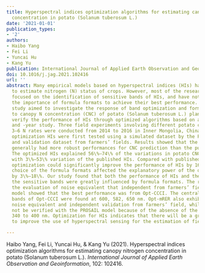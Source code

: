 ```yaml
---
title: Hyperspectral indices optimization algorithms for estimating canopy nitrogen
  concentration in potato (Solanum tuberosum L.)
date: '2021-01-01'
publication_types:
- '2'
authors:
- Haibo Yang
- Fei Li
- Yuncai Hu
- Kang Yu
publication: International Journal of Applied Earth Observation and Geoinformation
doi: 10.1016/j.jag.2021.102416
url: ''
abstract: Many empirical models based on hyperspectral indices (HIs) have been developed
  to estimate nitrogen (N) status of crops. However, most of the researches by far
  focused on the identification of sensitive bands of HIs, and have not identified
  the importance of formula formats to achieve their best performance. The current
  study aimed to investigate the response of band optimization and formula formats
  to canopy N concentration (CNC) of potato (Solanum tuberosum L.) plants, and to
  verify the performance of HIs through optimized algorithms based on a multi-site
  and -year study. Three field experiments involving different potato cultivars with
  3–6 N rates were conducted from 2014 to 2016 in Inner Mongolia, China. The band
  optimization HIs were first tested using a simulated dataset by the PROSAIL model
  and validation dataset from farmers’ fields. Results showed that the optimized HIs
  generally had more robust performances for CNC prediction than the published indices.
  The optimized HIs explained 56\%–74\% of the variations in potato CNC in contrast
  with 3\%–53\% variation of the published HIs. Compared with published HIs, band
  optimization could significantly improve the performance of HIs by 16\%–71\%. The
  choice of the formula formats affected the explanatory power of the optimized HIs
  by 3\%–18\%. Our study found that both the performance of HIs and the position of
  the sensitive bands were greatly influenced by formula formats. The results from
  the evaluation of noise equivalent that independent from farmers’ field and PROSAIL
  model showed that the best performance was from Opt-CCCI. The central sensitive
  bands of Opt-CCCI were found at 600, 582, 650 nm. Opt-mRER also exhibited well in
  noise equivalent and independent validation from farmers’ field, while they could
  not be verified with the PROSAIL model because of the absence of the wavebands from
  340 to 400 nm. Optimization for HIs indicates that there will be a great potential
  to improve the use of hyperspectral sensing for the estimation of field croṕs CNC.

---
```


Haibo Yang, Fei Li, Yuncai Hu, & Kang Yu (2021). Hyperspectral indices optimization algorithms for estimating canopy nitrogen concentration in potato (Solanum tuberosum L.). *International Journal of Applied Earth Observation and Geoinformation*, 102: 102416.
